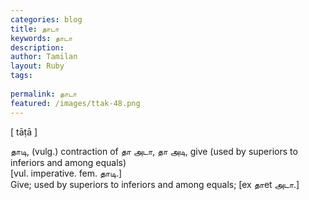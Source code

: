 ```yaml
---
categories: blog
title: தாடா
keywords: தாடா
description: 
author: Tamilan
layout: Ruby
tags: 
 
permalink: தாடா
featured: /images/ttak-48.png
---
```

  
[ tāṭā ]  
  
தாடி, (vulg.) contraction of தா அடா, தா அடி, give (used by superiors to inferiors and among equals)  
[vul. imperative. fem. தாடி.]  
Give; used by superiors to inferiors and among equals; [ex தாet அடா.]